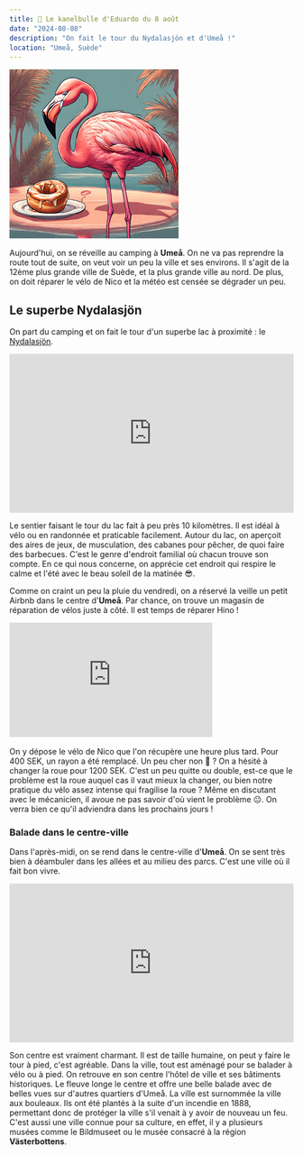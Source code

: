 ```yaml
---
title: 🥮 Le kanelbulle d'Eduardo du 8 août
date: "2024-08-08"
description: "On fait le tour du Nydalasjön et d'Umeå !"
location: "Umeå, Suède"
---
```


![Kanelbullar d'Eduardo](../kanelbullar_eduardo.png)

Aujourd'hui, on se réveille au camping à **Umeå**. On ne va pas reprendre la route tout de suite, on veut voir un peu la ville et ses environs. Il s'agit de la 12ème plus grande ville de Suède, et la plus grande ville au nord. De plus, on doit réparer le vélo de Nico et la météo est censée se dégrader un peu.

## Le superbe Nydalasjön

On part du camping et on fait le tour d'un superbe lac à proximité :
le [Nydalasjön](https://visitumea.se/en/lake-nydalasjon).

<div style="width: 100%; height: 0; position: relative; padding-bottom: 56%;"><iframe src="https://giphy.com/embed/YTEQrKe1bBPcDdKKtA" style="top: 0; left: 0; width: 100%; height: 100%; position: absolute; border: 0;" allowfullscreen scrolling="no" allow="encrypted-media;" class="giphy-embed"></iframe></div>

Le sentier faisant le tour du lac fait à peu près 10 kilomètres. Il est idéal à vélo ou en randonnée et praticable facilement. Autour du lac, on aperçoit des aires de jeux, de musculation, des cabanes pour pêcher, de quoi faire des barbecues. C'est le genre d'endroit familial où chacun trouve son compte. En ce qui nous concerne, on apprécie cet endroit qui respire le calme et l'été avec le beau soleil de la matinée 😎.

Comme on craint un peu la pluie du vendredi, on a réservé la veille un petit Airbnb dans le centre d'**Umeå**. Par chance, on trouve un magasin de réparation de vélos juste à côté. Il est temps de réparer Hino !

<iframe width="360" height="202.5" src="https://www.youtube-nocookie.com/embed/AEp08vVYreg?si=dM7kq_q37fAh8MLF" title="YouTube video player" frameborder="0" allow="accelerometer; autoplay; clipboard-write; encrypted-media; gyroscope; picture-in-picture; web-share"></iframe>

On y dépose le vélo de Nico que l'on récupère une heure plus tard. Pour 400 SEK, un rayon a été remplacé. Un peu cher non 🤨 ? On a hésité à changer la roue pour 1200 SEK. C'est un peu quitte ou double, est-ce que le problème est la roue auquel cas il vaut mieux la changer, ou bien notre pratique du vélo assez intense qui fragilise la roue ? Même en discutant avec le mécanicien, il avoue ne pas savoir d'où vient le problème 😐. On verra bien ce qu'il adviendra dans les prochains jours !

### Balade dans le centre-ville

Dans l'après-midi, on se rend dans le centre-ville d'**Umeå**. On se sent très bien à déambuler dans les allées et au milieu des parcs. C'est une ville où il fait bon vivre.

<div style="width: 100%; height: 0; position: relative; padding-bottom: 56%;"><iframe src="https://giphy.com/embed/l3mZfxgPWhmuXa8Cc" style="top: 0; left: 0; width: 100%; height: 100%; position: absolute; border: 0;" allowfullscreen scrolling="no" allow="encrypted-media;" class="giphy-embed"></iframe></div>

Son centre est vraiment charmant. Il est de taille humaine, on peut y faire le tour à pied, c'est agréable. Dans la ville, tout est aménagé pour se balader à vélo ou à pied. On retrouve en son centre l'hôtel de ville et ses bâtiments historiques. Le fleuve longe le centre et offre une belle balade avec de belles vues sur d'autres quartiers d'Umeå. La ville est surnommée la ville aux bouleaux. Ils ont été plantés à la suite d'un incendie en 1888, permettant donc de protéger la ville s'il venait à y avoir de nouveau un feu. C'est aussi une ville connue pour sa culture, en effet, il y a plusieurs musées comme le Bildmuseet ou le musée consacré à la région **Västerbottens**.
